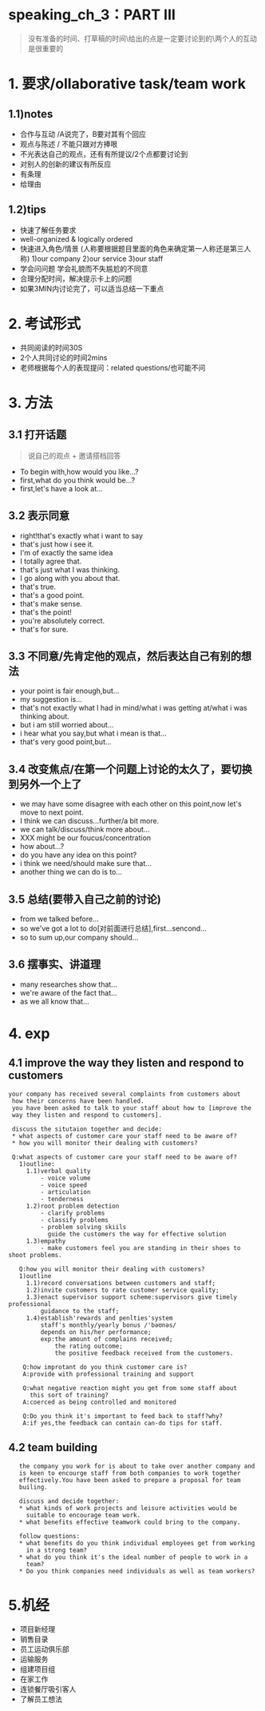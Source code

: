 # speaking_ch_3：PART III
> 没有准备的时间、打草稿的时间\给出的点是一定要讨论到的\两个人的互动是很重要的

# 1. 要求/ollaborative task/team work
## 1.1)notes
- 合作与互动 /A说完了，B要对其有个回应
- 观点与陈述 / 不能只跟对方捧哏
- 不光表达自己的观点，还有有所提议/2个点都要讨论到
- 对别人的创新的建议有所反应
- 有条理
- 给理由

## 1.2)tips
- 快速了解任务要求 
- well-organized & logically ordered 
- 快速进入角色/情景 (人称要根据题目里面的角色来确定第一人称还是第三人称)
  1)our company 
  2)our service 
  3)our staff 
- 学会问问题 学会礼貌而不失尴尬的不同意 
- 合理分配时间，解决提示卡上的问题 
- 如果3MIN内讨论完了，可以适当总结一下重点

# 2. 考试形式
- 共同阅读的时间30S
- 2个人共同讨论的时间2mins
- 老师根据每个人的表现提问：related questions/也可能不问

# 3. 方法
## 3.1 打开话题
> 说自己的观点 + 邀请搭档回答
- To begin with,how would you like...?
- first,what do you think would be...?
- first,let's have a look at...

## 3.2 表示同意
- right!that's exactly what i want to say
- that's just how i see it.
- I'm of exactly the same idea
- I totally agree that.
- that's just what I was thinking.
- I go along with you about that.
- that's true.
- that's a good point.
- that's make sense.
- that's the point!
- you're absolutely correct.
- that's for sure.

## 3.3 不同意/先肯定他的观点，然后表达自己有别的想法
- your point is fair enough,but...
- my suggestion is...
- that's not exactly what I had in mind/what i was getting at/what i was thinking about.
- but i am still worried about...
- i hear what you say,but what i mean is that...
- that's very good point,but...

## 3.4 改变焦点/在第一个问题上讨论的太久了，要切换到另外一个上了
- we may have some disagree with each other on this point,now let's move to next point.
- I think we can discuss...further/a bit more.
- we can talk/discuss/think more about...
- XXX might be our foucus/concentration
- how about...?
- do you have any idea on this point?
- i think we need/should make sure that...
- another thing we can do is to...

## 3.5 总结(要带入自己之前的讨论)
- from we talked before...
- so we've got a lot to do[对前面进行总结],first...sencond...
- so to sum up,our company should...

## 3.6 摆事实、讲道理
- many researches show that...
- we're aware of the fact that...
- as we all know that...

# 4. exp
## 4.1 improve the way they listen and respond to customers
    your company has received several complaints from customers about
     how their concerns have been handled.
     you have been asked to talk to your staff about how to [improve the
     way they listen and respond to customers].
     
     discuss the situtaion together and decide:
     * what aspects of customer care your staff need to be aware of?
     * how you will monitor their dealing with customers?
     
     Q:what aspects of customer care your staff need to be aware of?
       1)outline:
         1.1)verbal quality
             - voice volume
             - voice speed
             - articulation
             - tenderness
         1.2)root problem detection
             - clarify problems
             - classify problems
             - problem solving skiils
               guide the customers the way for effective solution
         1.3)empathy
             - make customers feel you are standing in their shoes to shoot problems.
             
       Q:how you will monitor their dealing with customers?
       1)outline
         1.1)record conversations between customers and staff;
         1.2)invite customers to rate customer service quality;
         1.3)enact supervisor support scheme:supervisors give timely professional
             guidance to the staff;
         1.4)establish'rewards and penlties'system
             staff's monthly/yearly bonus /'bəʊnəs/
             depends on his/her performance;
             exp:the amount of complains received;
                 the rating outcome;
                 the positive feedback received from the customers.
                 
        Q:how improtant do you think customer care is?
        A:provide with professional training and support
        
        Q:what negative reaction might you get from some staff about
          this sort of training?
        A:coerced as being controlled and monitored
          
        Q:Do you think it's important to feed back to staff?why?
        A:if yes,the feedback can contain can-do tips for staff.
       
## 4.2 team building
       the company you work for is about to take over another company and 
       is keen to encourge staff from both companies to work together
       effectively.You have been asked to prepare a proposal for team
       builing.
       
       discuss and decide together:
       * what kinds of work projects and leisure activities would be
         suitable to encourage team work.
       * what benefits effective teamwork could bring to the company.
        
       follow questions:
       * what benefits do you think individual employees get from working
         in a strong team?
       * what do you think it's the ideal number of people to work in a 
         team?
       * Do you think companies need individuals as well as team workers?
     
# 5.机经
- 项目新经理
- 销售目录 
- 员工运动俱乐部 
- 运输服务 
- 组建项目组 
- 在家工作 
- 连锁餐厅吸引客人 
- 了解员工想法
     
     
     
     
     
     
     
     
     
     
     
     
     
     
     
     
     
     
     
     
     
     
     
      
       
          
        
